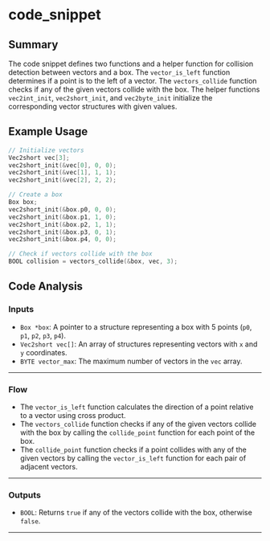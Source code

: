 # code_snippet
## Summary
The code snippet defines two functions and a helper function for collision detection between vectors and a box. The `vector_is_left` function determines if a point is to the left of a vector. The `vectors_collide` function checks if any of the given vectors collide with the box. The helper functions `vec2int_init`, `vec2short_init`, and `vec2byte_init` initialize the corresponding vector structures with given values.

## Example Usage
```c
// Initialize vectors
Vec2short vec[3];
vec2short_init(&vec[0], 0, 0);
vec2short_init(&vec[1], 1, 1);
vec2short_init(&vec[2], 2, 2);

// Create a box
Box box;
vec2short_init(&box.p0, 0, 0);
vec2short_init(&box.p1, 1, 0);
vec2short_init(&box.p2, 1, 1);
vec2short_init(&box.p3, 0, 1);
vec2short_init(&box.p4, 0, 0);

// Check if vectors collide with the box
BOOL collision = vectors_collide(&box, vec, 3);
```

## Code Analysis
### Inputs
- `Box *box`: A pointer to a structure representing a box with 5 points (`p0`, `p1`, `p2`, `p3`, `p4`).
- `Vec2short vec[]`: An array of structures representing vectors with `x` and `y` coordinates.
- `BYTE vector_max`: The maximum number of vectors in the `vec` array.
___
### Flow
- The `vector_is_left` function calculates the direction of a point relative to a vector using cross product.
- The `vectors_collide` function checks if any of the given vectors collide with the box by calling the `collide_point` function for each point of the box.
- The `collide_point` function checks if a point collides with any of the given vectors by calling the `vector_is_left` function for each pair of adjacent vectors.
___
### Outputs
- `BOOL`: Returns `true` if any of the vectors collide with the box, otherwise `false`.
___
